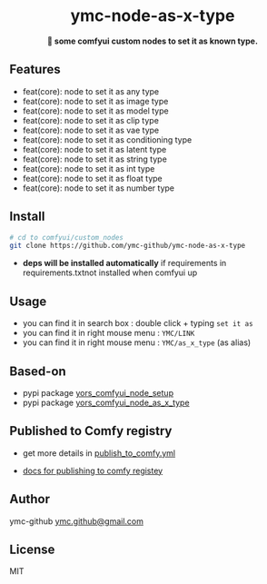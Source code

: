 <div align="center">
  <h1>ymc-node-as-x-type</h1>
  <p>
    <strong>🤖 some comfyui custom nodes to set it as known type.</strong>
  </p>

</div>

## Features

- feat(core): node to set it as any type
- feat(core): node to set it as image type
- feat(core): node to set it as model type
- feat(core): node to set it as clip type
- feat(core): node to set it as vae type
- feat(core): node to set it as conditioning type
- feat(core): node to set it as latent type
- feat(core): node to set it as string type
- feat(core): node to set it as int type
- feat(core): node to set it as float type
- feat(core): node to set it as number type

## Install

```bash
# cd to comfyui/custom_nodes
git clone https://github.com/ymc-github/ymc-node-as-x-type
```

- **deps will be installed automatically** if requirements in requirements.txtnot installed when comfyui up

## Usage

- you can find it in search box : double click + typing `set it as`
- you can find it in right mouse menu : `YMC/LINK`
- you can find it in right mouse menu : `YMC/as_x_type` (as alias)

## Based-on

- pypi package [yors_comfyui_node_setup](https://pypi.org/project/yors_comfyui_node_setup/)
- pypi package [yors_comfyui_node_as_x_type](https://pypi.org/project/yors_comfyui_node_as_x_type/)

## Published to Comfy registry

- get more details in [publish_to_comfy.yml](.github/workflows/publish_to_comfy.yml)

- [docs for publishing to comfy registey](https://docs.comfy.org/registry/overview)

## Author

ymc-github <ymc.github@gmail.com>

## License

MIT
